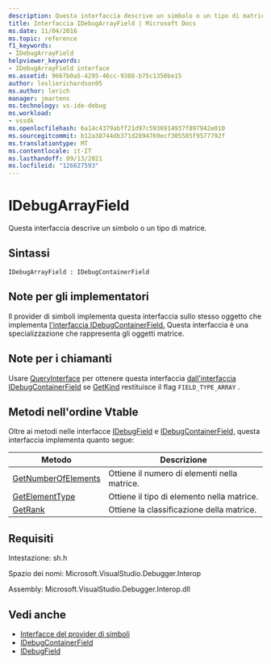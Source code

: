 ```yaml
---
description: Questa interfaccia descrive un simbolo o un tipo di matrice.
title: Interfaccia IDebugArrayField | Microsoft Docs
ms.date: 11/04/2016
ms.topic: reference
f1_keywords:
- IDebugArrayField
helpviewer_keywords:
- IDebugArrayField interface
ms.assetid: 9667b0a5-4295-46cc-9388-b75c1350be15
author: leslierichardson95
ms.author: lerich
manager: jmartens
ms.technology: vs-ide-debug
ms.workload:
- vssdk
ms.openlocfilehash: 6a14c4379abff21d97c5936914937f897942e010
ms.sourcegitcommit: b12a38744db371d2894769ecf305585f9577792f
ms.translationtype: MT
ms.contentlocale: it-IT
ms.lasthandoff: 09/13/2021
ms.locfileid: "126627593"
---
```

# <a name="idebugarrayfield"></a>IDebugArrayField
Questa interfaccia descrive un simbolo o un tipo di matrice.

## <a name="syntax"></a>Sintassi

```
IDebugArrayField : IDebugContainerField
```

## <a name="notes-for-implementers"></a>Note per gli implementatori
 Il provider di simboli implementa questa interfaccia sullo stesso oggetto che implementa [l'interfaccia IDebugContainerField.](../../../extensibility/debugger/reference/idebugcontainerfield.md) Questa interfaccia è una specializzazione che rappresenta gli oggetti matrice.

## <a name="notes-for-callers"></a>Note per i chiamanti
 Usare [QueryInterface](/cpp/atl/queryinterface) per ottenere questa interfaccia [dall'interfaccia IDebugContainerField](../../../extensibility/debugger/reference/idebugcontainerfield.md) se [GetKind](../../../extensibility/debugger/reference/idebugfield-getkind.md) restituisce il flag `FIELD_TYPE_ARRAY` .

## <a name="methods-in-vtable-order"></a>Metodi nell'ordine Vtable
 Oltre ai metodi nelle interfacce [IDebugField](../../../extensibility/debugger/reference/idebugfield.md) e [IDebugContainerField,](../../../extensibility/debugger/reference/idebugcontainerfield.md) questa interfaccia implementa quanto segue:

|Metodo|Descrizione|
|------------|-----------------|
|[GetNumberOfElements](../../../extensibility/debugger/reference/idebugarrayfield-getnumberofelements.md)|Ottiene il numero di elementi nella matrice.|
|[GetElementType](../../../extensibility/debugger/reference/idebugarrayfield-getelementtype.md)|Ottiene il tipo di elemento nella matrice.|
|[GetRank](../../../extensibility/debugger/reference/idebugarrayfield-getrank.md)|Ottiene la classificazione della matrice.|

## <a name="requirements"></a>Requisiti
 Intestazione: sh.h

 Spazio dei nomi: Microsoft.VisualStudio.Debugger.Interop

 Assembly: Microsoft.VisualStudio.Debugger.Interop.dll

## <a name="see-also"></a>Vedi anche
- [Interfacce del provider di simboli](../../../extensibility/debugger/reference/symbol-provider-interfaces.md)
- [IDebugContainerField](../../../extensibility/debugger/reference/idebugcontainerfield.md)
- [IDebugField](../../../extensibility/debugger/reference/idebugfield.md)
